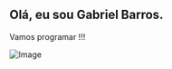 ## Olá, eu sou Gabriel Barros.

Vamos programar !!!

![Image](https://github.com/user-attachments/assets/b5958651-5548-448c-842a-05a3194348e2.jpeg)



<!--
**GFMB17/GFMB17** is a ✨ _special_ ✨ repository because its `README.md` (this file) appears on your GitHub profile.

Here are some ideas to get you started:

- 🔭 I’m currently working on ...
- 🌱 I’m currently learning ...
- 👯 I’m looking to collaborate on ...
- 🤔 I’m looking for help with ...
- 💬 Ask me about ...
- 📫 How to reach me: ...
- 😄 Pronouns: ...
- ⚡ Fun fact: ...
-->
